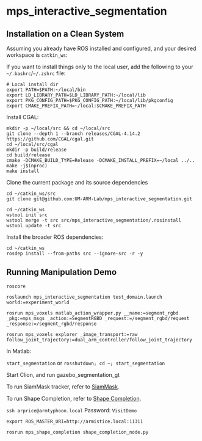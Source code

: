 # mps_interactive_segmentation

## Installation on a Clean System

Assuming you already have ROS installed and configured, and your desired workspace is `catkin_ws`:

If you want to install things only to the local user, add the following to your `~/.bashrc`/`~/.zshrc` file:
```
# Local install dir
export PATH=$PATH:~/local/bin
export LD_LIBRARY_PATH=$LD_LIBRARY_PATH:~/local/lib
export PKG_CONFIG_PATH=$PKG_CONFIG_PATH:~/local/lib/pkgconfig
export CMAKE_PREFIX_PATH=~/local:$CMAKE_PREFIX_PATH
```


Install CGAL:
```
mkdir -p ~/local/src && cd ~/local/src
git clone --depth 1 --branch releases/CGAL-4.14.2 https://github.com/CGAL/cgal.git
cd ~/local/src/cgal
mkdir -p build/release
cd build/release
cmake -DCMAKE_BUILD_TYPE=Release -DCMAKE_INSTALL_PREFIX=~/local ../..
make -j$(nproc)
make install
```

Clone the current package and its source dependencies
```
cd ~/catkin_ws/src
git clone git@github.com:UM-ARM-Lab/mps_interactive_segmentation.git
```

```
cd ~/catkin_ws
wstool init src
wstool merge -t src src/mps_interactive_segmentation/.rosinstall
wstool update -t src
```

Install the broader ROS dependencies:
```
cd ~/catkin_ws
rosdep install --from-paths src --ignore-src -r -y
```

## Running Manipulation Demo


```roscore```

```roslaunch mps_interactive_segmentation test_domain.launch world:=experiment_world```

```rosrun mps_voxels matlab_action_wrapper.py __name:=segment_rgbd _pkg:=mps_msgs _action:=SegmentRGBD _request:=/segment_rgbd/request _response:=/segment_rgbd/response```

```rosrun mps_voxels explorer _image_transport:=raw follow_joint_trajectory:=dual_arm_controller/follow_joint_trajectory```

In Matlab:

```start_segmentation```
or
```rosshutdown; cd ~; start_segmentation```

Start Clion, and run gazebo_segmentation_gt

To run SiamMask tracker, refer to [SiamMask](https://github.com/UM-ARM-Lab/SiamMask).

To run Shape Completion, refer to [Shape Completion](https://github.com/UM-ARM-Lab/mps_shape_completion). 

```ssh arprice@armtyphoon.local``` Password: `VisitDemo`

```export ROS_MASTER_URI=http://armistice.local:11311```

```rosrun mps_shape_completion shape_completion_node.py```